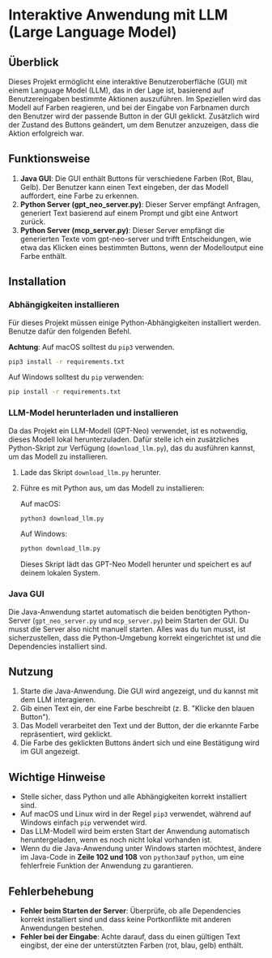 
# Interaktive Anwendung mit LLM (Large Language Model)

## Überblick

Dieses Projekt ermöglicht eine interaktive Benutzeroberfläche (GUI) mit einem Language Model (LLM), das in der Lage ist, basierend auf Benutzereingaben bestimmte Aktionen auszuführen. Im Speziellen wird das Modell auf Farben reagieren, und bei der Eingabe von Farbnamen durch den Benutzer wird der passende Button in der GUI geklickt. Zusätzlich wird der Zustand des Buttons geändert, um dem Benutzer anzuzeigen, dass die Aktion erfolgreich war.

## Funktionsweise

1. **Java GUI**: Die GUI enthält Buttons für verschiedene Farben (Rot, Blau, Gelb). Der Benutzer kann einen Text eingeben, der das Modell auffordert, eine Farbe zu erkennen.
2. **Python Server (gpt_neo_server.py)**: Dieser Server empfängt Anfragen, generiert Text basierend auf einem Prompt und gibt eine Antwort zurück.
3. **Python Server (mcp_server.py)**: Dieser Server empfängt die generierten Texte vom gpt-neo-server und trifft Entscheidungen, wie etwa das Klicken eines bestimmten Buttons, wenn der Modelloutput eine Farbe enthält.

## Installation

### Abhängigkeiten installieren

Für dieses Projekt müssen einige Python-Abhängigkeiten installiert werden. Benutze dafür den folgenden Befehl. 

**Achtung**: Auf macOS solltest du `pip3` verwenden.

```bash
pip3 install -r requirements.txt
```

Auf Windows solltest du `pip` verwenden:

```bash
pip install -r requirements.txt
```

### LLM-Model herunterladen und installieren

Da das Projekt ein LLM-Modell (GPT-Neo) verwendet, ist es notwendig, dieses Modell lokal herunterzuladen. Dafür stelle ich ein zusätzliches Python-Skript zur Verfügung (`download_llm.py`), das du ausführen kannst, um das Modell zu installieren. 

1. Lade das Skript `download_llm.py` herunter.
2. Führe es mit Python aus, um das Modell zu installieren:

   Auf macOS:
   ```bash
   python3 download_llm.py
   ```
   Auf Windows:
   ```bash
   python download_llm.py
   ```

   Dieses Skript lädt das GPT-Neo Modell herunter und speichert es auf deinem lokalen System.

### Java GUI

Die Java-Anwendung startet automatisch die beiden benötigten Python-Server (`gpt_neo_server.py` und `mcp_server.py`) beim Starten der GUI. Du musst die Server also nicht manuell starten. Alles was du tun musst, ist sicherzustellen, dass die Python-Umgebung korrekt eingerichtet ist und die Dependencies installiert sind.

## Nutzung

1. Starte die Java-Anwendung. Die GUI wird angezeigt, und du kannst mit dem LLM interagieren.
2. Gib einen Text ein, der eine Farbe beschreibt (z. B. "Klicke den blauen Button").
3. Das Modell verarbeitet den Text und der Button, der die erkannte Farbe repräsentiert, wird geklickt.
4. Die Farbe des geklickten Buttons ändert sich und eine Bestätigung wird im GUI angezeigt.

## Wichtige Hinweise

- Stelle sicher, dass Python und alle Abhängigkeiten korrekt installiert sind.
- Auf macOS und Linux wird in der Regel `pip3` verwendet, während auf Windows einfach `pip` verwendet wird.
- Das LLM-Modell wird beim ersten Start der Anwendung automatisch heruntergeladen, wenn es noch nicht lokal vorhanden ist.
- Wenn du die Java-Anwendung unter Windows starten möchtest, ändere im Java-Code in **Zeile 102 und 108** von `python3`auf `python`, um eine fehlerfreie Funktion der Anwendung zu garantieren.

## Fehlerbehebung

- **Fehler beim Starten der Server**: Überprüfe, ob alle Dependencies korrekt installiert sind und dass keine Portkonflikte mit anderen Anwendungen bestehen.
- **Fehler bei der Eingabe**: Achte darauf, dass du einen gültigen Text eingibst, der eine der unterstützten Farben (rot, blau, gelb) enthält.
